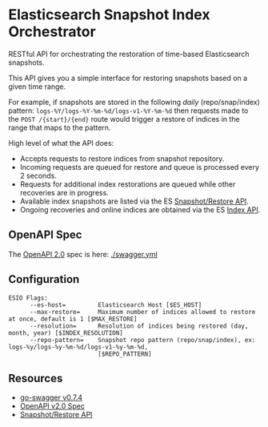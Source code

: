 # Elasticsearch Snapshot Index Orchestrator

RESTful API for orchestrating the restoration of time-based Elasticsearch snapshots.

This API gives you a simple interface for restoring snapshots based on a given time range.

For example, if snapshots are stored in the following _daily_ (repo/snap/index) pattern: `logs-%Y/logs-%Y-%m-%d/logs-v1-%Y-%m-%d` then requests made to the `POST /{start}/{end}` route would trigger a restore of indices in the range that maps to the pattern.

High level of what the API does:

- Accepts requests to restore indices from snapshot repository.
- Incoming requests are queued for restore and queue is processed every 2 seconds.
- Requests for additional index restorations are queued while other recoveries are in progress.
- Available index snapshots are listed via the ES [Snapshot/Restore API](https://www.elastic.co/guide/en/elasticsearch/reference/current/modules-snapshots.html).
- Ongoing recoveries and online indices are obtained via the ES [Index API](https://www.elastic.co/guide/en/elasticsearch/reference/current/docs-index_.html).

## OpenAPI Spec

The [OpenAPI 2.0](https://github.com/OAI/OpenAPI-Specification) spec is here: [./swagger.yml](./swagger.yml)

## Configuration

```
ESIO Flags:
      --es-host=         Elasticsearch Host [$ES_HOST]
      --max-restore=     Maximum number of indices allowed to restore at once, default is 1 [$MAX_RESTORE]
      --resolution=      Resolution of indices being restored (day, month, year) [$INDEX_RESOLUTION]
      --repo-pattern=    Snapshot repo pattern (repo/snap/index), ex: logs-%y/logs-%y-%m-%d/logs-v1-%y-%m-%d,
                         [$REPO_PATTERN]
```

## Resources

- [go-swagger v0.7.4](https://github.com/go-swagger/go-swagger/tree/0.7.4)
- [OpenAPI v2.0 Spec](https://github.com/OAI/OpenAPI-Specification)
- [Snapshot/Restore API](https://www.elastic.co/guide/en/elasticsearch/reference/current/modules-snapshots.html)
